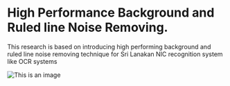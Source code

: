 # High Performance Background and Ruled line Noise Removing.

This research is based on introducing high performing background and ruled line noise removing technique for Sri Lanakan NIC recognition system like OCR systems


![This is an image](https://drive.google.com/drive/u/0/folders/1WCBkmLmeFDMChDmN5GUK-wbCKeRw6kBE)
